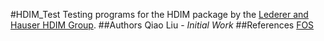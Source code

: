 #HDIM_Test
Testing programs for the HDIM package by the [Lederer and Hauser HDIM Group](https://github.com/LedererLab/FOS).
##Authors
Qiao Liu - *Initial Work*
##References
[FOS](https://arxiv.org/abs/1609.07195)
